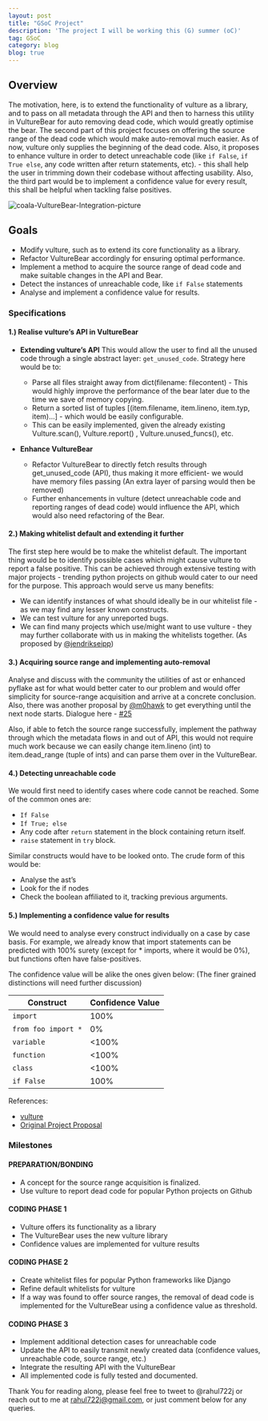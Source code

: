 ```yaml
---
layout: post
title: "GSoC Project"
description: 'The project I will be working this (G) summer (oC)'
tag: GSoC
category: blog
blog: true
---
```


## Overview
The motivation, here, is to extend the functionality of vulture as a library, and to pass on all metadata through the API
and then to harness this utility in VultureBear for auto removing dead code, which would greatly optimise the bear. The
second part of this project focuses on offering the source range of the dead code which would make auto-removal much
easier. As of now, vulture only supplies the beginning of the dead code. Also, it proposes to enhance vulture in order to
detect unreachable code (like `if False`, `if True else`, any code written after return statements, etc). - this shall help
the user in trimming down their codebase without affecting usability. Also, the third part would be to implement a
confidence value for every result, this shall be helpful when tackling false positives.

![coala-VultureBear-Integration-picture](https://cloud.githubusercontent.com/assets/15556382/26275557/580cae2c-3d81-11e7-89ed-ac1ccbf9dc26.png)

## Goals
- Modify vulture, such as to extend its core functionality as a library.
- Refactor VultureBear accordingly for ensuring optimal performance.
- Implement a method to acquire the source range of dead code and make suitable changes in the API and Bear.
- Detect the instances of unreachable code, like `if False` statements
- Analyse and implement a confidence value for results.

### Specifications
#### 1.) Realise vulture’s API in VultureBear

- **Extending vulture’s API**
	This would allow the user to find all the unused code through a single abstract layer: ```get_unused_code```. Strategy here would be to:

	* Parse all files straight away from dict(filename: filecontent)  - This would highly improve the performance of the bear later due to the time we save of memory copying.
	* Return a sorted list of tuples [(item.filename, item.lineno, item.typ, item)...] - which would be easily configurable.
	*  This can be easily implemented, given the already existing Vulture.scan(), Vulture.report() , Vulture.unused_funcs(), etc.

- **Enhance VultureBear**

	- Refactor VultureBear to directly fetch results through get_unused_code (API), thus making it more efficient- we would have memory files passing (An extra layer of parsing would then be removed)
	- Further enhancements in vulture (detect unreachable code and reporting ranges of dead code)  would influence the API, which would also need refactoring of the Bear.


#### 2.) Making whitelist default and extending it further
The first step here would be to make the whitelist default. The important thing would be to identify possible cases which might cause vulture to report a false positive. This can be achieved through extensive testing with major projects - trending python projects on github would cater to our need for the purpose. This approach would serve us many benefits:

- We can identify instances of what should ideally be in our whitelist file - as we may find any lesser known constructs.
- We can test vulture for any unreported bugs.
- We can find many projects which use/might want to use vulture - they may further collaborate with us in making the whitelists together. (As proposed by [@jendrikseipp](https://github.com/jendrikseipp))


#### 3.) Acquiring source range and implementing auto-removal
Analyse and discuss with the community the utilities of ast or enhanced pyflake ast for what would better cater to our problem and would offer simplicity for source-range acquisition and arrive at a concrete conclusion. Also, there was another proposal by [@m0hawk](https://bitbucket.org/m0hawk) to get everything until the next node starts. Dialogue here - [#25](https://github.com/jendrikseipp/vulture/issues/25)

Also, if able to fetch the source range successfully, implement the pathway through which  the metadata flows in and out of API, this would not require much work because  we can easily change item.lineno (int) to item.dead_range (tuple of ints) and can parse them over in the VultureBear.

#### 4.) Detecting unreachable code
We would first need to identify cases where code cannot be reached. Some of the common ones are:
- `If False`
- `If True; else`
- Any code after `return` statement in the block containing return itself.
- `raise` statement  in `try` block.

Similar constructs would have to be looked onto. The crude form of this would be:
- Analyse the ast’s
- Look for the if nodes
- Check the boolean affiliated to it, tracking previous arguments.


#### 5.) Implementing a confidence value for  results
We would need to analyse every construct individually on a case by case basis. For example, we already know that import statements can be predicted with 100% surety (except for * imports, where it would be 0%), but functions often have false-positives.

The confidence value will be alike the ones given below: (The finer grained distinctions will need further discussion)

|Construct              | Confidence Value |
|-----------------------|------------------|
| `import`              |      100%        |
| `from foo import *`	|      0%          |
| `variable`            |     <100%        |
| `function`            |     <100%        |
| `class`               |     <100%        |
| `if False`            |      100%        |

References:

- [vulture](https://github.com/jendrikseipp/vulture)
- [Original Project Proposal](https://docs.google.com/document/d/1gzRH-rdJsiAD-TOEB0O4OqtcnTp0zotcNl6agAuXGHw/edit?usp=sharing)

### Milestones

#### PREPARATION/BONDING

- A concept for the source range acquisition is finalized.
- Use vulture to report dead code for popular Python projects on Github

#### CODING PHASE 1

- Vulture offers its functionality as a library
- The VultureBear uses the new vulture library
- Confidence values are implemented for vulture results

#### CODING PHASE 2

- Create whitelist files for popular Python frameworks like Django
- Refine default whitelists for vulture
- If a way was found to offer source ranges, the removal of dead code is
  implemented for the VultureBear using a confidence value as threshold.

#### CODING PHASE 3
- Implement additional detection cases for unreachable code
- Update the API to easily transmit newly created data (confidence values, unreachable code, source range, etc.)
- Integrate the resulting API with the VultureBear
- All implemented code is fully tested and documented.

Thank You for reading along, please feel free to tweet to @rahul722j or reach out to me at rahul722j@gmail.com, or just comment below for any queries.
